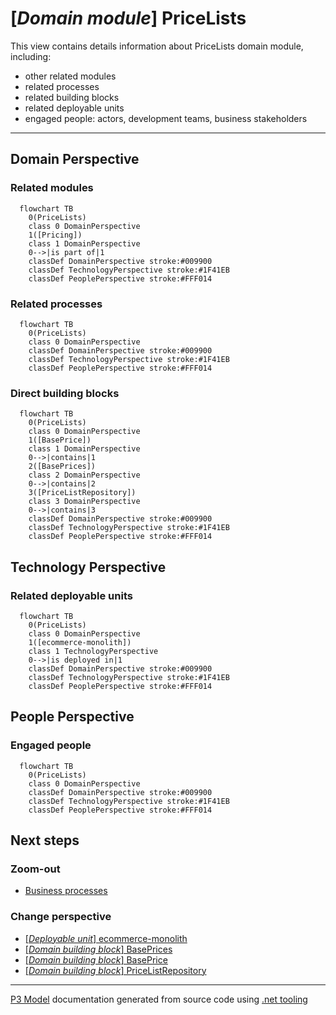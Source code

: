 ﻿
# [*Domain module*] PriceLists

This view contains details information about PriceLists domain module, including:
- other related modules
- related processes
- related building blocks
- related deployable units
- engaged people: actors, development teams, business stakeholders  

---



## Domain Perspective


### Related modules

```mermaid
  flowchart TB
    0(PriceLists)
    class 0 DomainPerspective
    1([Pricing])
    class 1 DomainPerspective
    0-->|is part of|1
    classDef DomainPerspective stroke:#009900
    classDef TechnologyPerspective stroke:#1F41EB
    classDef PeoplePerspective stroke:#FFF014
```

### Related processes

```mermaid
  flowchart TB
    0(PriceLists)
    class 0 DomainPerspective
    classDef DomainPerspective stroke:#009900
    classDef TechnologyPerspective stroke:#1F41EB
    classDef PeoplePerspective stroke:#FFF014
```

### Direct building blocks

```mermaid
  flowchart TB
    0(PriceLists)
    class 0 DomainPerspective
    1([BasePrice])
    class 1 DomainPerspective
    0-->|contains|1
    2([BasePrices])
    class 2 DomainPerspective
    0-->|contains|2
    3([PriceListRepository])
    class 3 DomainPerspective
    0-->|contains|3
    classDef DomainPerspective stroke:#009900
    classDef TechnologyPerspective stroke:#1F41EB
    classDef PeoplePerspective stroke:#FFF014
```

## Technology Perspective


### Related deployable units

```mermaid
  flowchart TB
    0(PriceLists)
    class 0 DomainPerspective
    1([ecommerce-monolith])
    class 1 TechnologyPerspective
    0-->|is deployed in|1
    classDef DomainPerspective stroke:#009900
    classDef TechnologyPerspective stroke:#1F41EB
    classDef PeoplePerspective stroke:#FFF014
```

## People Perspective


### Engaged people

```mermaid
  flowchart TB
    0(PriceLists)
    class 0 DomainPerspective
    classDef DomainPerspective stroke:#009900
    classDef TechnologyPerspective stroke:#1F41EB
    classDef PeoplePerspective stroke:#FFF014
```

## Next steps


### Zoom-out

- [Business processes](../../../../Business_Processes.md)

### Change perspective

- [[*Deployable unit*] ecommerce-monolith](../../../../DeployableUnits/ecommerce-monolith.md)
- [[*Domain building block*] BasePrices](../../../../BuildingBlocks/Sales/Pricing/PriceLists/BasePrices.md)
- [[*Domain building block*] BasePrice](../../../../BuildingBlocks/Sales/Pricing/PriceLists/BasePrice.md)
- [[*Domain building block*] PriceListRepository](../../../../BuildingBlocks/Sales/Pricing/PriceLists/PriceListRepository.md)

---

[P3 Model](https://github.com/P3-model/P3-model) documentation generated from source code using [.net tooling](https://github.com/P3-model/P3-model-dotnet)